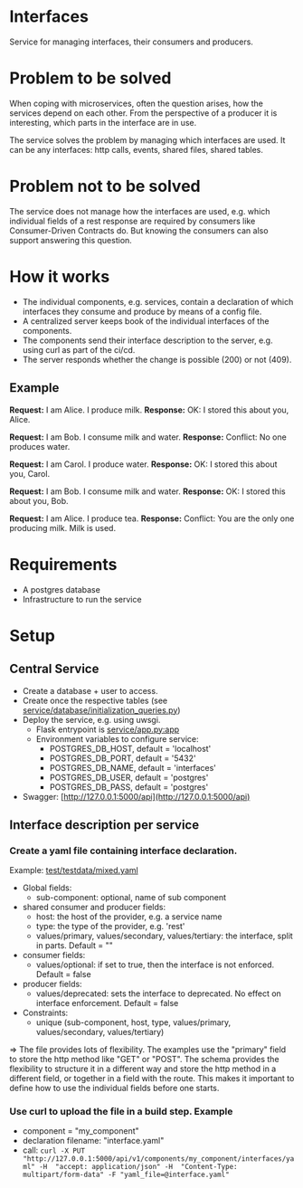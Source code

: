 # Interfaces
Service for managing interfaces, their consumers and producers.

# Problem to be solved

When coping with microservices, often the question arises, how the
services depend on each other. From the perspective of a producer
it is interesting, which parts in the interface are in use.

The service solves the problem by managing which interfaces are used.
It can be any interfaces: http calls, events, shared files, shared tables.

# Problem not to be solved

The service does not manage how the interfaces are used, e.g. which
individual fields of a rest response are required by consumers like
Consumer-Driven Contracts do.
But knowing the consumers can also support answering this question.

# How it works

- The individual components, e.g. services, contain a declaration of
which interfaces they consume and produce by means of a config file.
- A centralized server keeps book of the individual interfaces of the
components.
- The components send their interface description to the server, e.g.
using curl as part of the ci/cd.
- The server responds whether the change is possible (200) or not (409).

## Example

**Request:** I am Alice. I produce milk.
**Response:** OK: I stored this about you, Alice.

**Request:** I am Bob. I consume milk and water.
**Response:** Conflict: No one produces water.

**Request:** I am Carol. I produce water.
**Response:** OK: I stored this about you, Carol.

**Request:** I am Bob. I consume milk and water.
**Response:** OK: I stored this about you, Bob.

**Request:** I am Alice. I produce tea.
**Response:** Conflict: You are the only one producing milk. Milk is used.

# Requirements

- A postgres database
- Infrastructure to run the service

# Setup

## Central Service
- Create a database + user to access.
- Create once the respective tables 
(see [service/database/initialization_queries.py](service/database/initialization_queries.py))
- Deploy the service, e.g. using uwsgi.
  - Flask entrypoint is [service/app.py:app](service/app.py)
  - Environment variables to configure service:
    - POSTGRES_DB_HOST, default = 'localhost'
    - POSTGRES_DB_PORT, default = '5432'
    - POSTGRES_DB_NAME, default = 'interfaces'
    - POSTGRES_DB_USER, default = 'postgres'
    - POSTGRES_DB_PASS, default = 'postgres'
- Swagger: [http://127.0.0.1:5000/api](http://127.0.0.1:5000/api)

## Interface description per service
### Create a yaml file containing interface declaration.
Example: [test/testdata/mixed.yaml](test/testdata/mixed.yaml)
- Global fields:
  - sub-component: optional, name of sub component
- shared consumer and producer fields:
  - host: the host of the provider, e.g. a service name
  - type: the type of the provider, e.g. 'rest'
  - values/primary, values/secondary, values/tertiary: the interface, split in parts. Default = ""
- consumer fields:
  - values/optional: if set to true, then the interface is not enforced. Default = false
- producer fields:
  - values/deprecated: sets the interface to deprecated. No effect on interface enforcement. Default = false
- Constraints:
  - unique (sub-component, host, type, values/primary, values/secondary, values/tertiary)

=> The file provides lots of flexibility.
The examples use the "primary" field to store the http method like "GET" or "POST".
The schema provides the flexibility to structure it in a different way and store the http method in a different field, or together in a field with the route.
This makes it important to define how to use the individual fields before one starts.

### Use curl to upload the file in a build step. Example
- component = "my_component"
- declaration filename: "interface.yaml"
- call: `curl -X PUT "http://127.0.0.1:5000/api/v1/components/my_component/interfaces/yaml" -H  "accept: application/json" -H  "Content-Type: multipart/form-data" -F "yaml_file=@interface.yaml"
`
  